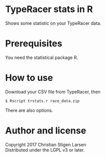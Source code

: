 TypeRacer stats in R
====================

Shows some statistic on your TypeRacer data.

Prerequisites
=============

You need the statistical package R.

How to use
==========

Download your CSV file from TypeRacer, then

    $ Rscript trstats.r race_data.zip

There are also options.

Author and license
==================

Copyright 2017 Christian Stigen Larsen  
Distributed under the LGPL v3 or later.
